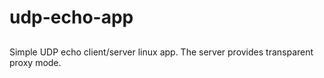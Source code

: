 # udp-echo-app
##
Simple UDP echo client/server linux app. The server provides transparent proxy mode.
###